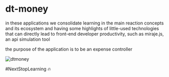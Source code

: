 # dt-money

in these applications we consolidate learning in the main reaction concepts and its ecosystem and having some highlights of little-used technologies that can directly lead to front-end developer productivity, such as miraje.js, an api simulation tool


the purpose of the application is to be an expense controller

![dtmoney](https://user-images.githubusercontent.com/51973430/134597109-c6261b9f-a5cc-4e63-9035-bb112c565450.png)


#NextStopLearning 🔥
